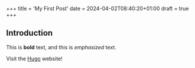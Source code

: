 +++
title = 'My First Post'
date = 2024-04-02T08:40:20+01:00
draft = true
+++

## Introduction

This is **bold** text, and this is *emphasized* text.

Visit the [Hugo](https://gohugo.io) website!

